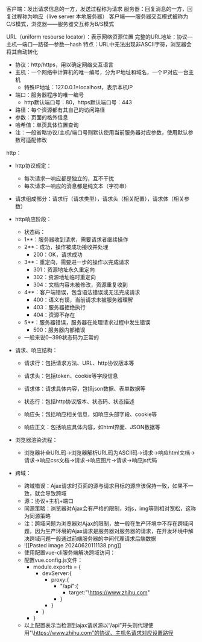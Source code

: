 客户端：发出请求信息的一方，发送过程称为请求
服务器：回复消息的一方，回复过程称为响应（live server 本地服务器）
客户端——服务器交互模式被称为C/S模式，浏览器——服务器交互称为B/S模式

URL（uniform resourse locator）：表示网络资源位置
完整的URL地址：协议—主机—端口—路径—参数—hash
特点：URL中无法出现非ASCII字符，浏览器会将其自动转化
- 协议：http/https，用以确定网络交互语言
- 主机：一个网络中计算机的唯一编号，分为IP地址和域名，一个IP对应一台主机
	- 特殊IP地址：127.0.0.1=localhost，表示本机IP
- 端口：服务器程序的唯一编号
	- http默认端口号：80，https默认端口号：443
- 路径：每个资源都有其自己的访问路径
- 参数：页面的格外信息
- 哈希值：单页具体位置查询
- 注：一般省略协议/主机/端口号则默认使用当前服务器对应参数，使用默认参数可适配修改

http：
- http协议规定：
	- 每次请求—响应都是独立的，互不干扰
	- 每次请求—响应的消息都是纯文本（字符串）
- 请求组成部分：请求行（请求类型），请求头（相关配置），请求体（相关参数）
- http响应阶段：
	- 状态码：
	- 1**：服务器收到请求，需要请求者继续操作
	- 2**：成功，操作被成功接收并处理
		- 200：OK，请求成功
	- 3**：重定向，需要进一步的操作以完成请求
		- 301：资源地址永久重定向
		- 302：资源地址临时重定向
		- 304：文档内容未被修改，资源重复收到
	- 4**：客户端错误，包含语法错误或无法完成请求
		- 400：语义有误，当前请求未被服务器理解
		- 403：服务器拒绝执行
		- 404：资源不存在
	- 5**：服务器错误，服务器在处理请求过程中发生错误
		- 500：服务器内部错误
	- 一般来说0~399状态码为正常的

- 请求、响应结构：
	- 请求行：包括请求方法、URL、http协议版本等
	- 请求头：包括token、cookie等字段信息
	- 请求体：请求具体内容，包括json数据、表单数据等

	- 状态行：包括http协议版本、状态码、状态描述
	- 响应头：包括响应相关信息，如响应头部字段、cookie等
	- 响应正文：包括响应具体内容，如html界面、JSON数据等


- 浏览器渲染流程：
	- 浏览器补全URL码->浏览器解析URL码为ASCII码->请求->响应html文档->请求->响应css文档->请求->响应图片->请求->响应js代码

- 跨域：
	- 跨域错误：Ajax请求时页面的源与请求目标的源应该保持一致，如果不一致，就会导致跨域
	- 源：协议+主机+端口
	- 同源策略：浏览器对Ajax会有严格的限制，对js，img等则相对宽松，这称为同源策略
	- 注：跨域问题为浏览器对Ajax的限制，故一般在生产环境中不存在跨域问题，因为生产环境的Ajax请求是服务器对服务器的请求，在开发环境中解决跨域问题一般通过前端服务器的中间代理请求后端数据
	- ![[Pasted image 20240620111138.png]]
	- 使用配置vue-cli服务端解决跨域访问：
	- 配置vue.config.js文件：
		- module.exports = {
			- devServer:{
				- proxy:{
					- "/api":{
						- target:"\https://www.zhihu.com"
					- }
				- }
			- }
		- }
	- 以上配置表示当检测到ajax请求源以“/api”开头则代理使用"\https://www.zhihu.com"的协议、主机名请求对应设置路径
